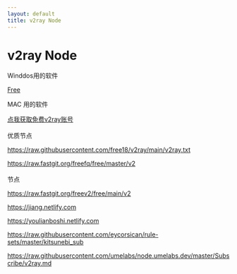 ```yaml
---
layout: default
title: v2ray Node
---
```


# v2ray Node

Winddos用的软件  
  
[Free](https://github.com/freefq/free)  

MAC 用的软件  
  
[点我获取免费v2ray账号](https://github.com/Alvin9999/new-pac/wiki/v2ray免费账号)  
<br>
优质节点  

<https://raw.githubusercontent.com/free18/v2ray/main/v2ray.txt>  

<https://raw.fastgit.org/freefq/free/master/v2>  
<br>
节点  

<https://raw.fastgit.org/freev2/free/main/v2>  

<https://jiang.netlify.com>

<https://youlianboshi.netlify.com>

<https://raw.githubusercontent.com/eycorsican/rule-sets/master/kitsunebi_sub>

<https://raw.githubusercontent.com/umelabs/node.umelabs.dev/master/Subscribe/v2ray.md>
